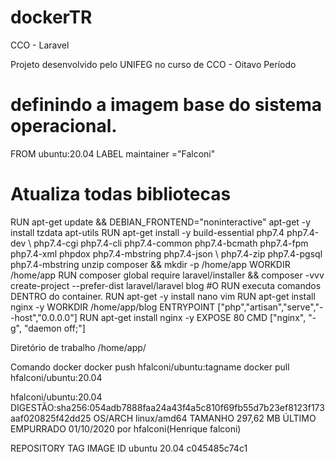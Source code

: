# dockerTR
CCO - Laravel 

Projeto desenvolvido pelo UNIFEG no curso de CCO - Oitavo Período

# definindo a imagem base do sistema operacional.
FROM ubuntu:20.04
LABEL maintainer ="Falconi"
# Atualiza todas bibliotecas 
RUN apt-get update && DEBIAN_FRONTEND="noninteractive" apt-get -y install tzdata apt-utils
RUN apt-get install -y build-essential php7.4 php7.4-dev \\
php7.4-cgi php7.4-cli php7.4-common php7.4-bcmath php7.4-fpm php7.4-xml phpdox php7.4-mbstring php7.4-json \\
php7.4-zip php7.4-pgsql php7.4-mbstring unzip composer && mkdir -p /home/app
WORKDIR /home/app
RUN composer global require laravel/installer && composer -vvv create-project --prefer-dist laravel/laravel blog
#O RUN executa comandos DENTRO do container. 
RUN apt-get -y install nano vim
RUN apt-get install nginx -y
WORKDIR /home/app/blog
ENTRYPOINT ["php","artisan","serve","--host","0.0.0.0"]
RUN apt-get install nginx -y
EXPOSE 80
CMD ["nginx", "-g", "daemon off;"]

Diretório de trabalho
/home/app/

Comando docker 
docker push hfalconi/ubuntu:tagname
docker pull hfalconi/ubuntu:20.04

hfalconi/ubuntu:20.04
DIGESTÃO:sha256:054adb7888faa24a43f4a5c810f69fb55d7b23ef8123f173aaf020825f42dd25
OS/ARCH
linux/amd64
TAMANHO
297,62 MB
ÚLTIMO EMPURRADO
01/10/2020 por hfalconi(Henrique falconi)


REPOSITORY          TAG                 IMAGE ID
ubuntu              20.04               c045485c74c1
